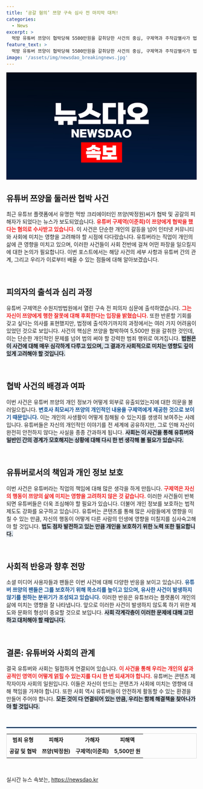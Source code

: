 ```yaml
---
title: ‘공갈 혐의’ 쯔양 구속 심사 전 마지막 대처!
categories:
  - News
excerpt: >
  먹방 유튜버 쯔양이 협박당해 5500만원을 갈취당한 사건의 중심, 구제역과 주작감별사가 법원에 출석했다. 구제역은 쯔양에게 사과하며 반론 기회를 요청했으나, 결과는 오후에 판가름날 예정이다. 끔찍한 사이버 범죄의 이면이 드러나고 있다!
feature_text: >
  먹방 유튜버 쯔양이 협박당해 5500만원을 갈취당한 사건의 중심, 구제역과 주작감별사가 법원에 출석했다. 구제역은 쯔양에게 사과하며 반론 기회를 요청했으나, 결과는 오후에 판가름날 예정이다. 끔찍한 사이버 범죄의 이면이 드러나고 있다!
image: '/assets/img/newsdao_breakingnews.jpg'
---
```


<p><img src="/assets/img/newsdao_breakingnews.jpg" alt="implanttips 속보" /></p>

<h2 data-ke-size="size26">유튜버 쯔양을 둘러싼 협박 사건</h2>

<p data-ke-size="size16">최근 유튜브 플랫폼에서 유명한 먹방 크리에이터인 쯔양(박정원)씨가 협박 및 공갈의 피해자가 되었다는 뉴스가 보도되었습니다. <b><span style="color: #ee2323;">유튜버 구제역(이준희)이 쯔양에게 협박을 했다는 혐의로 수사받고 있습니다.</span></b> 이 사건은 단순한 개인의 갈등을 넘어 인터넷 커뮤니티와 사회에 미치는 영향을 고려해야 할 시점에 다다랐습니다. 유튜버라는 직업이 개인의 삶에 큰 영향을 미치고 있으며, 이러한 사건들이 사회 전반에 걸쳐 어떤 파장을 일으킬지에 대한 논의가 필요합니다. 이번 포스트에서는 해당 사건의 세부 사항과 유튜버 간의 관계, 그리고 우리가 이로부터 배울 수 있는 점들에 대해 알아보겠습니다.</p>

<p data-ke-size="size16">&nbsp;</p>

<h2 data-ke-size="size26">피의자의 출석과 심리 과정</h2>

<p data-ke-size="size16">유튜버 구제역은 수원지방법원에서 열린 구속 전 피의자 심문에 출석하였습니다. <b><span style="color: #ee2323;">그는 자신이 쯔양에게 행한 잘못에 대해 후회한다는 입장을 밝혔습니다.</span></b> 또한 반론할 기회를 갖고 싶다는 의사를 표현했지만, 법정에 출석하기까지의 과정에서는 여러 가지 어려움이 있었던 것으로 보입니다. 사건의 핵심은 쯔양을 협박하여 5,500만 원을 갈취한 것인데, 이는 단순한 개인적인 문제를 넘어 법의 써야 할 강력한 범죄 행위로 여겨집니다. <b><span style="background-color: #21538527;">법원은 이 사건에 대해 매우 심각하게 다루고 있으며, 그 결과가 사회적으로 미치는 영향도 깊이 있게 고려해야 할 것입니다.</span></b></p>

<p data-ke-size="size16">&nbsp;</p>

<h2 data-ke-size="size26">협박 사건의 배경과 여파</h2>

<p data-ke-size="size16">이번 사건은 유튜버 쯔양의 개인 정보가 어떻게 외부로 유출되었는지에 대한 의문을 불러일으킵니다. <b><span style="color: #1a5490;">변호사 최모씨가 쯔양의 개인적인 내용을 구제역에게 제공한 것으로 보이기 때문입니다.</span></b> 이는 개인의 사생활이 어떻게 침해될 수 있는지를 생생히 보여주는 사례입니다. 유튜버들은 자신의 개인적인 이야기를 전 세계에 공유하지만, 그로 인해 자신이 완전히 안전하지 않다는 사실을 종종 간과하게 됩니다. <b><span style="background-color: #21538527;">사회는 이 사건을 통해 유튜버와 일반인 간의 경계가 모호해지는 상황에 대해 다시 한 번 생각해 볼 필요가 있습니다.</span></b></p>

<p data-ke-size="size16">&nbsp;</p>

<h2 data-ke-size="size26">유튜버로서의 책임과 개인 정보 보호</h2>

<p data-ke-size="size16">이번 사건은 유튜버라는 직업의 책임에 대해 많은 생각을 하게 만듭니다. <b><span style="color: #ee2323;">구제역은 자신의 행동이 쯔양의 삶에 미치는 영향을 고려하지 않은 것 같습니다.</span></b> 이러한 사건들이 반복되면 유튜버들은 더욱 조심해야 할 필요가 있습니다. 더불어 개인 정보를 보호하는 법적 제도도 강화를 요구하고 있습니다. 유튜버는 콘텐츠를 통해 많은 사람들에게 영향을 미칠 수 있는 만큼, 자신의 행동이 어떻게 다른 사람의 인생에 영향을 미칠지를 심사숙고해야 할 것입니다. <b><span style="background-color: #21538527;">법도 점차 발전하고 있는 만큼 개인을 보호하기 위한 노력 또한 필요합니다.</span></b></p>

<p data-ke-size="size16">&nbsp;</p>

<h2 data-ke-size="size26">사회적 반응과 향후 전망</h2>

<p data-ke-size="size16">소셜 미디어 사용자들과 팬들은 이번 사건에 대해 다양한 반응을 보이고 있습니다. <b><span style="color: #1a5490;">유튜버 쯔양의 팬들은 그를 보호하기 위해 목소리를 높이고 있으며, 유사한 사건이 발생하지 않기를 원하는 분위기가 조성되고 있습니다.</span></b> 이러한 반응은 유튜브라는 플랫폼이 개인의 삶에 미치는 영향을 잘 나타냅니다. 앞으로 이러한 사건이 발생하지 않도록 하기 위한 제도와 문화의 형성이 중요할 것으로 보입니다. <b><span style="background-color: #21538527;">사회 각계각층이 이러한 문제에 대해 고민하고 대처해야 할 때입니다.</span></b></p>

<p data-ke-size="size16">&nbsp;</p>

<h2 data-ke-size="size26">결론: 유튜버와 사회의 관계</h2>

<p data-ke-size="size16">결국 유튜버와 사회는 밀접하게 연결되어 있습니다. <b><span style="color: #ee2323;">이 사건을 통해 우리는 개인의 삶과 공적인 영역이 어떻게 얽힐 수 있는지를 다시 한 번 되새겨야 합니다.</span></b> 유튜버는 콘텐츠 제작자이자 사회의 일원입니다. 이들은 자신이 만드는 콘텐츠가 사회에 미치는 영향에 대해 책임을 가져야 합니다. 또한 사회 역시 유튜버들이 안전하게 활동할 수 있는 환경을 만들어 주어야 합니다. <b><span style="background-color: #21538527;">모든 것이 다 연결되어 있는 만큼, 우리는 함께 해결책을 찾아나가야 할 것입니다.</span></b></p>

<p data-ke-size="size16">&nbsp;</p>

<hr style="border: 0.5px solid #1a5490;"/>

<table style="width: 100%; border: 1px solid #ddd; border-collapse: collapse;">
    <tr>
        <th style="text-align: center;"><b>범죄 유형</b></th>
        <th style="text-align: center;"><b>피해자</b></th>
        <th style="text-align: center;"><b>가해자</b></th>
        <th style="text-align: center;"><b>피해액</b></th>
    </tr>
    <tr>
        <td style="text-align: center; height: 30px;"><b>공갈 및 협박</b></td>
        <td style="text-align: center; height: 30px;"><b>쯔양(박정원)</b></td>
        <td style="text-align: center; height: 30px;"><b>구제역(이준희)</b></td>
        <td style="text-align: center; height: 30px;"><b>5,500만 원</b></td>
    </tr>
</table>

<p data-ke-size="size16">&nbsp;</p>
실시간 뉴스 속보는, <a href="https://newsdao.kr" rel="dofollow">https://newsdao.kr</a>


